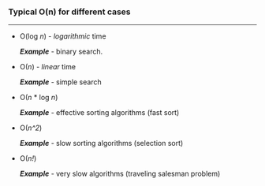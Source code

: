 ### Typical O(n) for different cases
***
- O(log *n*) - *logarithmic* time

  ***Example*** - binary search.
  
- O(*n*) - *linear* time

  ***Example*** - simple search
  
- O(*n* * log *n*)

  ***Example*** - effective sorting algorithms (fast sort)
  
- O(*n^2*)

  ***Example*** - slow sorting algorithms (selection sort)
  
- O(*n!*)

  ***Example*** - very slow algorithms (traveling salesman problem)
